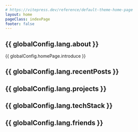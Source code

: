 ```yaml
---
# https://vitepress.dev/reference/default-theme-home-page
layout: home
pageClass: indexPage
footer: false
---
```


<FirstPage />

<div v-if="globalConfig.homePage.modules.about">
    <h2><Icon :icon="globalConfig.icon.about" /> {{ globalConfig.lang.about }}</h2>
    {{ globalConfig.homePage.introduce }}
</div>

<div v-if="globalConfig.homePage.modules.recentPosts">
    <h2><Icon :icon="globalConfig.icon.recentPosts" /> {{ globalConfig.lang.recentPosts }}</h2>
    <div v-if="globalConfig.homePage.modules.lastMoment">
        <LastMoment />
    </div>
    <RecentPosts />
</div>

<div v-if="globalConfig.homePage.modules.projects">
    <h2><Icon :icon="globalConfig.icon.projects" /> {{ globalConfig.lang.projects }}</h2>
    <Projects />
</div>

<div v-if="globalConfig.homePage.modules.techStack">
    <h2><Icon :icon="globalConfig.icon.techStack" /> {{ globalConfig.lang.techStack }}</h2>
    <TechStack />
</div>

<div v-if="globalConfig.homePage.modules.friends">
    <h2><Icon :icon="globalConfig.icon.friends" /> {{ globalConfig.lang.friends }}</h2>
    <Friends />
</div>

<script setup lang="ts">
    import { globalConfig } from "#/config";
</script>

<style>
    /* 同时显示两个头像看起来很乱所以隐藏掉一个小的 */
    .indexPage img.VPImage.logo {
        display: none
    }
    .indexPage h2 {
        text-transform: var(--vp-title-uppercase);
    }
</style>
